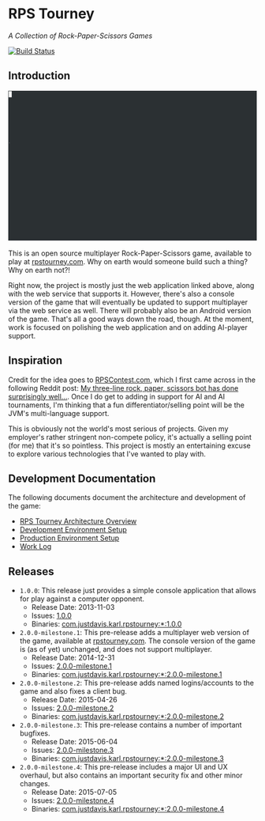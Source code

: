 RPS Tourney
===========
*A Collection of Rock-Paper-Scissors Games*

[![Build Status](https://justdavis.com/jenkins/buildStatus/icon?job=rps-tourney)](https://justdavis.com/jenkins/job/rps-tourney/)

## Introduction

![Console Game Playthrough](rps-tourney-console/dev/game-gifs/playthrough-win-in-two-rounds.gif)

This is an open source multiplayer Rock-Paper-Scissors game, available to play at [rpstourney.com](https://rpstourney.com). Why on earth would someone build such a thing? Why on earth not?!

Right now, the project is mostly just the web application linked above, along with the web service that supports it. However, there's also a console version of the game that will eventually be updated to support multiplayer via the web service as well. There will probably also be an Android version of the game. That's all a good ways down the road, though. At the moment, work is focused on polishing the web application and on adding AI-player support.


## Inspiration

Credit for the idea goes to [RPSContest.com](http://www.rpscontest.com/), which I first came across in the following Reddit post: [My three-line rock, paper, scissors bot has done surprisingly well...](http://www.reddit.com/r/programming/comments/1nj3z6/my_threeline_rock_paper_scissors_bot_has_done/). Once I do get to adding in support for AI and AI tournaments, I'm thinking that a fun differentiator/selling point will be the JVM's multi-language support.

This is obviously not the world's most serious of projects. Given my employer's rather stringent non-compete policy, it's actually a selling point (for me) that it's so pointless. This project is mostly an entertaining excuse to explore various technologies that I've wanted to play with.


## Development Documentation

The following documents document the architecture and development of the game:

* [RPS Tourney Architecture Overview](./dev/README-ARCHITECTURE.md)
* [Development Environment Setup](./dev/README-DEVENV.md)
* [Production Environment Setup](./dev/README-PRODUCTION.md)
* [Work Log](./dev/work-log.md)


## Releases

* `1.0.0`: This release just provides a simple console application that allows for play against a computer opponent.
    * Release Date: 2013-11-03
    * Issues: [1.0.0](https://github.com/karlmdavis/rps-tourney/issues?q=milestone%3A1.0)
    * Binaries: [com.justdavis.karl.rpstourney:*:1.0.0](https://justdavis.com/nexus/#nexus-search;gav~com.justdavis.karl.rpstourney~~1.0.0~~)
* `2.0.0-milestone.1`: This pre-release adds a multiplayer web version of the game, available at [rpstourney.com](https://rpstourney.com). The console version of the game is (as of yet) unchanged, and does not support multiplayer.
    * Release Date: 2014-12-31
    * Issues: [2.0.0-milestone.1](https://github.com/karlmdavis/rps-tourney/issues?q=milestone%3A2.0.0-milestone.1)
    * Binaries: [com.justdavis.karl.rpstourney:*:2.0.0-milestone.1](https://justdavis.com/nexus/#nexus-search;gav~com.justdavis.karl.rpstourney~~2.0.0-milestone.1~~)
* `2.0.0-milestone.2`: This pre-release adds named logins/accounts to the game and also fixes a client bug.
    * Release Date: 2015-04-26
    * Issues: [2.0.0-milestone.2](https://github.com/karlmdavis/rps-tourney/issues?q=milestone%3A2.0.0-milestone.2)
    * Binaries: [com.justdavis.karl.rpstourney:*:2.0.0-milestone.2](https://justdavis.com/nexus/#nexus-search;gav~com.justdavis.karl.rpstourney~~2.0.0-milestone.2~~)
* `2.0.0-milestone.3`: This pre-release contains a number of important bugfixes.
    * Release Date: 2015-06-04
    * Issues: [2.0.0-milestone.3](https://github.com/karlmdavis/rps-tourney/issues?q=milestone%3A2.0.0-milestone.3)
    * Binaries: [com.justdavis.karl.rpstourney:*:2.0.0-milestone.3](https://justdavis.com/nexus/#nexus-search;gav~com.justdavis.karl.rpstourney~~2.0.0-milestone.3~~)
* `2.0.0-milestone.4`: This pre-release includes a major UI and UX overhaul, but also contains an important security fix and other minor changes.
    * Release Date: 2015-07-05
    * Issues: [2.0.0-milestone.4](https://github.com/karlmdavis/rps-tourney/issues?q=milestone%3A2.0.0-milestone.4)
    * Binaries: [com.justdavis.karl.rpstourney:*:2.0.0-milestone.4](https://justdavis.com/nexus/#nexus-search;gav~com.justdavis.karl.rpstourney~~2.0.0-milestone.4~~)
